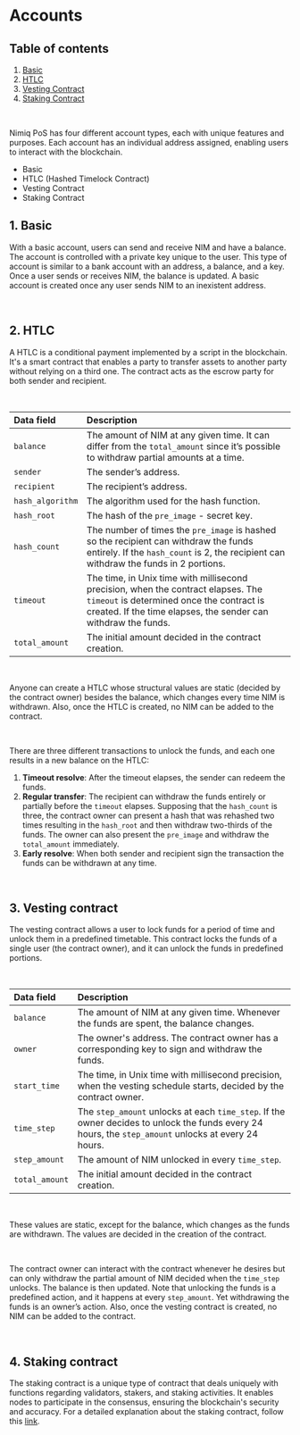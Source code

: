 # Accounts

## Table of contents

1. [Basic](accounts.md#_1-basic)
2. [HTLC](accounts.md#_2-htlc)
3. [Vesting Contract](accounts.md#_3-vesting-contract)
4. [Staking Contract](accounts.md#_4-staking-contract)

<br/>

Nimiq PoS has four different account types, each with unique features and purposes. Each account has an individual address assigned, enabling users to interact with the blockchain.

- Basic
- HTLC (Hashed Timelock Contract)
- Vesting Contract
- Staking Contract

## 1. Basic

With a basic account, users can send and receive NIM and have a balance. The account is controlled with a private key unique to the user. This type of account is similar to a bank account with an address, a balance, and a key. Once a user sends or receives NIM, the balance is updated. A basic account is created once any user sends NIM to an inexistent address.

<br/>

## 2. HTLC

A HTLC is a conditional payment implemented by a script in the blockchain. It's a smart contract that enables a party to transfer assets to another party without relying on a third one. The contract acts as the escrow party for both sender and recipient.

<br/>

| Data field       | Description                                                                                                                                                                                     |
| :--------------- | :---------------------------------------------------------------------------------------------------------------------------------------------------------------------------------------------- |
| `balance`        | The amount of NIM at any given time. It can differ from the `total_amount` since it’s possible to withdraw partial amounts at a time.                                                           |
| `sender`         | The sender’s address.                                                                                                                                                                           |
| `recipient`      | The recipient’s address.                                                                                                                                                                        |
| `hash_algorithm` | The algorithm used for the hash function.                                                                                                                                                       |
| `hash_root`      | The hash of the `pre_image` - secret key.                                                                                                                                                       |
| `hash_count`     | The number of times the `pre_image` is hashed so the recipient can withdraw the funds entirely. If the `hash_count` is 2, the recipient can withdraw the funds in 2 portions.                   |
| `timeout`        | The time, in Unix time with millisecond precision, when the contract elapses. The `timeout` is determined once the contract is created. If the time elapses, the sender can withdraw the funds. |
| `total_amount`   | The initial amount decided in the contract creation.                                                                                                                                            |

<br/>

Anyone can create a HTLC whose structural values are static (decided by the contract owner) besides the balance, which changes every time NIM is withdrawn. Also, once the HTLC is created, no NIM can be added to the contract.

<br/>

There are three different transactions to unlock the funds, and each one results in a new balance on the HTLC:

1. **Timeout resolve**: After the timeout elapses, the sender can redeem the funds.
2. **Regular transfer**: The recipient can withdraw the funds entirely or partially before the `timeout` elapses. Supposing that the `hash_count` is three, the contract owner can present a hash that was rehashed two times resulting in the `hash_root` and then withdraw two-thirds of the funds. The owner can also present the `pre_image` and withdraw the `total_amount` immediately.
3. **Early resolve**: When both sender and recipient sign the transaction the funds can be withdrawn at any time.

<br/>

## 3. Vesting contract

The vesting contract allows a user to lock funds for a period of time and unlock them in a predefined timetable. This contract locks the funds of a single user (the contract owner), and it can unlock the funds in predefined portions.

<br/>

| Data field     | Description                                                                                                                                          |
| :------------- | :--------------------------------------------------------------------------------------------------------------------------------------------------- |
| `balance`      | The amount of NIM at any given time. Whenever the funds are spent, the balance changes.                                                              |
| `owner`        | The owner's address. The contract owner has a corresponding key to sign and withdraw the funds.                                                      |
| `start_time`   | The time, in Unix time with millisecond precision, when the vesting schedule starts, decided by the contract owner.                                  |
| `time_step`    | The `step_amount` unlocks at each `time_step`. If the owner decides to unlock the funds every 24 hours, the `step_amount` unlocks at every 24 hours. |
| `step_amount`  | The amount of NIM unlocked in every `time_step`.                                                                                                     |
| `total_amount` | The initial amount decided in the contract creation.                                                                                                 |

<br/>

These values are static, except for the balance, which changes as the funds are withdrawn. The values are decided in the creation of the contract.

<br/>

The contract owner can interact with the contract whenever he desires but can only withdraw the partial amount of NIM decided when the `time_step` unlocks. The balance is then updated. Note that unlocking the funds is a predefined action, and it happens at every `step_amount`. Yet withdrawing the funds is an owner’s action. Also, once the vesting contract is created, no NIM can be added to the contract.

<br/>

## 4. Staking contract

The staking contract is a unique type of contract that deals uniquely with functions regarding validators, stakers, and staking activities. It enables nodes to participate in the consensus, ensuring the blockchain's security and accuracy. For a detailed explanation about the staking contract, follow this [link](staking-contract.md).
